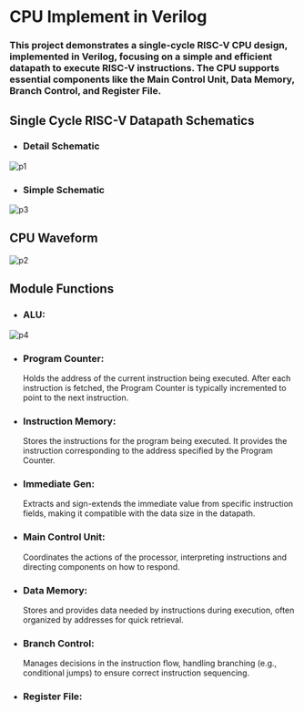 # CPU Implement in Verilog
### This project demonstrates a single-cycle RISC-V CPU design, implemented in Verilog, focusing on a simple and efficient datapath to execute RISC-V instructions. The CPU supports essential components like the Main Control Unit, Data Memory, Branch Control, and Register File. 
## Single Cycle RISC-V Datapath Schematics
- ### Detail Schematic
![p1](https://github.com/ChingSsuyuan/CPU_Implement_Verilog/blob/824c368b2396667f14397a4a7d7e41988461efb3/Design%20Schematics/CPU1.png)
- ### Simple Schematic
![p3](https://github.com/ChingSsuyuan/CPU_Implement_Verilog/blob/0ee61d5a37c2c4a72669923d3575d11ccf364f6d/Design%20Schematics/Cpu_3.png)
## CPU Waveform 
![p2](https://github.com/ChingSsuyuan/CPU_Implement_Verilog/blob/460033829c0336be8cc324d4e1cf62db5998eb88/Design%20Schematics/Cpu_Waveform.png)
## Module Functions
- ### ALU: 
![p4](https://github.com/ChingSsuyuan/CPU_Implement_Verilog/blob/bc1fbd9cbc426db116dc6ba92ff4baf3de0b7096/Design%20Schematics/ALU.png)
- ### Program Counter:
  Holds the address of the current instruction being executed. After each instruction is fetched, the Program Counter is typically incremented to point to the next instruction. 
- ### Instruction Memory:
  Stores the instructions for the program being executed. It provides the instruction corresponding to the address specified by the Program Counter.
- ### Immediate Gen:
  Extracts and sign-extends the immediate value from specific instruction fields, making it compatible with the data size in the datapath.
- ### Main Control Unit:
  Coordinates the actions of the processor, interpreting instructions and directing components on how to respond.
- ### Data Memory:
  Stores and provides data needed by instructions during execution, often organized by addresses for quick retrieval.
- ### Branch Control:
  Manages decisions in the instruction flow, handling branching (e.g., conditional jumps) to ensure correct instruction sequencing.
- ### Register File:

